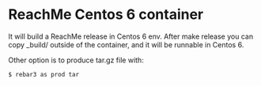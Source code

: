 ReachMe Centos 6 container
==========================

It will build a ReachMe release in Centos 6 env. After make release you can copy
_build/ outside of the container, and it will be runnable in Centos 6.

Other option is to produce tar.gz file with:

```sh
$ rebar3 as prod tar
```
